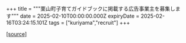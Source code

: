 +++
title = """栗山町子育てガイドブックに掲載する広告事業主を募集します"""
date = 2025-02-10T00:00:00.000Z
expiryDate = 2025-02-16T03:24:15.101Z
tags = ["kuriyama","recruit"]
+++


[[source]](https://www.town.kuriyama.hokkaido.jp/soshiki/39/30133.html)
